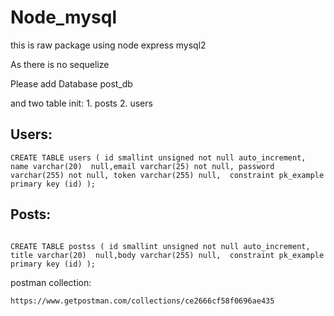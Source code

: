 # Node_mysql

this is raw package using node express mysql2

As there is no sequelize 

Please add Database post_db 

and two table init:
    1. posts
    2. users
    
## Users: 
```
CREATE TABLE users ( id smallint unsigned not null auto_increment, name varchar(20)  null,email varchar(25) not null, password varchar(255) not null, token varchar(255) null,  constraint pk_example primary key (id) );
```


## Posts:


```

CREATE TABLE postss ( id smallint unsigned not null auto_increment, title varchar(20)  null,body varchar(255) null,  constraint pk_example primary key (id) );
```


postman collection: 
```
https://www.getpostman.com/collections/ce2666cf58f0696ae435
```
